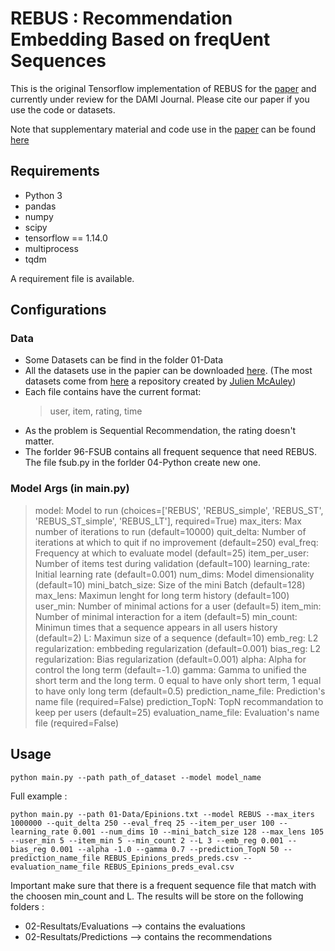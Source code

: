 # REBUS : Recommendation Embedding Based on freqUent Sequences
This is the original Tensorflow implementation of REBUS for the [paper](https://arxiv.org/pdf/2008.05587.pdf) and currently under review for the DAMI Journal.
Please cite our paper if you use the code or datasets.

Note that supplementary material and code use in the [paper](https://arxiv.org/pdf/2008.05587.pdf) can be found [here](https://bit.ly/39XFKe0)

## Requirements
* Python 3
* pandas
* numpy
* scipy
* tensorflow == 1.14.0
* multiprocess
* tqdm

A requirement file is available.

## Configurations
### Data
- Some Datasets can be find in the folder 01-Data
- All the datasets use in the papier can be downloaded [here](https://bit.ly/2Iyq6uf). (The most datasets come from [here](https://cseweb.ucsd.edu/~jmcauley/datasets.html) a repository created by [Julien McAuley](https://cseweb.ucsd.edu/~jmcauley/))
- Each file contains have the current format:
  > user, item, rating, time
- As the problem is Sequential Recommendation, the rating doesn't matter.
- The forlder 96-FSUB contains all frequent sequence that need REBUS. The file fsub.py in the forlder 04-Python create new one.

### Model Args (in main.py)
> model: Model to run (choices=['REBUS', 'REBUS_simple', 'REBUS_ST', 'REBUS_ST_simple', 'REBUS_LT'], required=True)
> max_iters: Max number of iterations to run (default=10000)
> quit_delta: Number of iterations at which to quit if no improvement (default=250)
> eval_freq: Frequency at which to evaluate model (default=25)
> item_per_user: Number of items test during validation (default=100)
> learning_rate: Initial learning rate (default=0.001)
> num_dims: Model dimensionality (default=10)
> mini_batch_size: Size of the mini Batch (default=128)
> max_lens: Maximun lenght for long term history (default=100)
> user_min: Number of minimal actions for a user (default=5)
> item_min: Number of minimal interaction for a item (default=5)
> min_count: Minimun times that a sequence appears in all users history (default=2)
> L: Maximun size of a sequence (default=10)
> emb_reg: L2 regularization: embbeding regularization (default=0.001)
> bias_reg: L2 regularization: Bias regularization (default=0.001)
> alpha: Alpha for control the long term (default=-1.0)
> gamma: Gamma to unified the short term and the long term. 0 equal to have only short term, 1 equal to have only long term (default=0.5)
> prediction_name_file: Prediction\'s name file (required=False)
> prediction_TopN: TopN recommandation to keep per users (default=25)
> evaluation_name_file: Evaluation\'s name file (required=False)

## Usage
```
python main.py --path path_of_dataset --model model_name
```
Full example :
```
python main.py --path 01-Data/Epinions.txt --model REBUS --max_iters 1000000 --quit_delta 250 --eval_freq 25 --item_per_user 100 --learning_rate 0.001 --num_dims 10 --mini_batch_size 128 --max_lens 105 --user_min 5 --item_min 5 --min_count 2 --L 3 --emb_reg 0.001 --bias_reg 0.001 --alpha -1.0 --gamma 0.7 --prediction_TopN 50 --prediction_name_file REBUS_Epinions_preds_preds.csv --evaluation_name_file REBUS_Epinions_preds_eval.csv
```
Important make sure that there is a frequent sequence file that match with the choosen min_count and L.
The results will be store on the following folders :
- 02-Resultats/Evaluations --> contains the evaluations
- 02-Resultats/Predictions --> contains the recommendations
